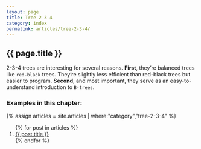 ```yaml
---
layout: page
title: Tree 2 3 4
category: index
permalink: articles/tree-2-3-4/
---
```

    
## {{ page.title }}

2-3-4 trees are interesting for several reasons.
**First**, they’re balanced trees like `red-black` trees.
They’re slightly less efficient than red-black trees but easier to program. **Second**, and most important, they serve as an easy-to-understand introduction to `B-trees`.

### Examples in this chapter:

{% assign articles = site.articles | where:"category","tree-2-3-4" %}
<ol>
    {% for post in articles %}
      <li><a href="{{ post.url }}">{{ post.title }}</a></li>
    {% endfor %}
</ol>